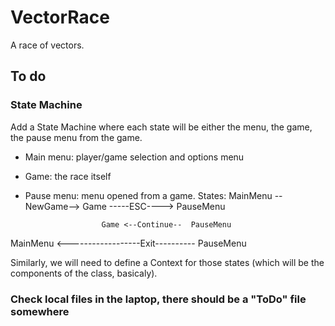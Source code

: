 # VectorRace
A race of vectors.

## To do
### State Machine
Add a State Machine where each state will be either the menu, the game, the pause menu from the game.
- Main menu: player/game selection and options menu
- Game: the race itself
- Pause menu: menu opened from a game.
States: 
MainMenu  --NewGame--> Game  -----ESC----> PauseMenu

                       Game <--Continue--  PauseMenu
                       
MainMenu <------------------Exit---------- PauseMenu


Similarly, we will need to define a Context for those states (which will be the components of the class, basicaly).

### Check local files in the laptop, there should be a "ToDo" file somewhere
